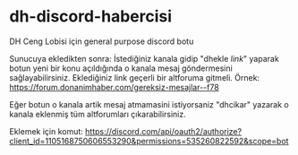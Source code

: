 # dh-discord-habercisi
DH Ceng Lobisi için general purpose discord botu

Sunucuya ekledikten sonra:
  İstediğiniz kanala gidip "dhekle *link*" yaparak botun yeni bir konu açıldığında o kanala mesaj göndermesini sağlayabilirsiniz. Eklediğiniz link geçerli bir altforuma gitmeli. Örnek: https://forum.donanimhaber.com/gereksiz-mesajlar--f78
  
  Eğer botun o kanala artik mesaj atmamasini istiyorsaniz "dhcikar" yazarak o kanala eklenmiş tüm altforumları çıkarabilirsiniz.

Eklemek için komut: https://discord.com/api/oauth2/authorize?client_id=1105168750606553290&permissions=535260822592&scope=bot
